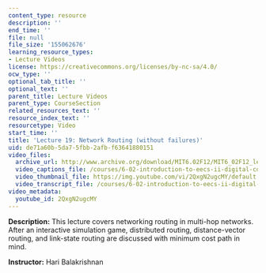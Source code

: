 ```yaml
---
content_type: resource
description: ''
end_time: ''
file: null
file_size: '155062676'
learning_resource_types:
- Lecture Videos
license: https://creativecommons.org/licenses/by-nc-sa/4.0/
ocw_type: ''
optional_tab_title: ''
optional_text: ''
parent_title: Lecture Videos
parent_type: CourseSection
related_resources_text: ''
resource_index_text: ''
resourcetype: Video
start_time: ''
title: 'Lecture 19: Network Routing (without failures)'
uid: de71a60b-5da7-5fbb-2afb-f63641880151
video_files:
  archive_url: http://www.archive.org/download/MIT6.02F12/MIT6_02F12_lec19_300k.mp4
  video_captions_file: /courses/6-02-introduction-to-eecs-ii-digital-communication-systems-fall-2012/f1566b780cb15e6987919e993849d923_2QxgN2ugcMY.vtt
  video_thumbnail_file: https://img.youtube.com/vi/2QxgN2ugcMY/default.jpg
  video_transcript_file: /courses/6-02-introduction-to-eecs-ii-digital-communication-systems-fall-2012/7055c83af7518a6abd32d69ab6f1fa18_2QxgN2ugcMY.pdf
video_metadata:
  youtube_id: 2QxgN2ugcMY
---
```


**Description:** This lecture covers networking routing in multi-hop networks. After an interactive simulation game, distributed routing, distance-vector routing, and link-state routing are discussed with minimum cost path in mind.

**Instructor:** Hari Balakrishnan

